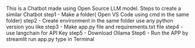 This is a Chatbot made using Open Source LLM model.
Steps to create a similar Chatbot
step1 - Make a folder( Open VS Code using cmd in the same folder)
step2 - Create environment in the same folder use any python version you like
step3 - Make app.py file and requirements.txt file
step4 - use langchain for API Key
step5 - Download Ollama 
Step6 - Run the APP by streamlit run app.py type in Terminal
